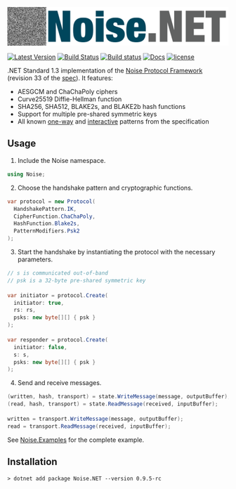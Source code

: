 ![](Noise.png)

[![Latest Version](https://img.shields.io/nuget/v/Noise.NET.svg)](https://www.nuget.org/packages/Noise.NET)
[![Build Status](https://travis-ci.org/Metalnem/noise.svg?branch=master)](https://travis-ci.org/Metalnem/noise)
[![Build status](https://ci.appveyor.com/api/projects/status/aw4y7rackgepjy8u?svg=true)](https://ci.appveyor.com/project/Metalnem/noise)
[![Docs](https://img.shields.io/badge/docs-API-orange.svg?style=flat)](https://metalnem.github.io/noise/api/Noise.html)
[![license](https://img.shields.io/badge/license-MIT-blue.svg?style=flat)](https://raw.githubusercontent.com/metalnem/noise/master/LICENSE)

.NET Standard 1.3 implementation of the [Noise Protocol Framework](https://noiseprotocol.org/)
(revision 33 of the [spec](https://noiseprotocol.org/noise.html)). It features:

- AESGCM and ChaChaPoly ciphers
- Curve25519 Diffie-Hellman function
- SHA256, SHA512, BLAKE2s, and BLAKE2b hash functions
- Support for multiple pre-shared symmetric keys
- All known [one-way] and [interactive] patterns from the specification

[one-way]: https://noiseprotocol.org/noise.html#one-way-patterns
[interactive]: https://noiseprotocol.org/noise.html#interactive-patterns

## Usage

1. Include the Noise namespace.

```csharp
using Noise;
```

2. Choose the handshake pattern and cryptographic functions.

```csharp
var protocol = new Protocol(
  HandshakePattern.IK,
  CipherFunction.ChaChaPoly,
  HashFunction.Blake2s,
  PatternModifiers.Psk2
);
```

3. Start the handshake by instantiating the protocol with the necessary parameters.

```csharp
// s is communicated out-of-band
// psk is a 32-byte pre-shared symmetric key

var initiator = protocol.Create(
  initiator: true,
  rs: rs,
  psks: new byte[][] { psk }
);

var responder = protocol.Create(
  initiator: false,
  s: s,
  psks: new byte[][] { psk }
);
```

4. Send and receive messages.

```csharp
(written, hash, transport) = state.WriteMessage(message, outputBuffer);
(read, hash, transport) = state.ReadMessage(received, inputBuffer);

written = transport.WriteMessage(message, outputBuffer);
read = transport.ReadMessage(received, inputBuffer);
```

See [Noise.Examples](https://github.com/Metalnem/noise/tree/master/Noise.Examples)
for the complete example.

## Installation

```
> dotnet add package Noise.NET --version 0.9.5-rc
```
